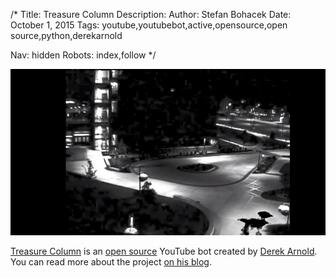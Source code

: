 /*
Title: Treasure Column
Description: 
Author: Stefan Bohacek
Date: October 1, 2015
Tags: youtube,youtubebot,active,opensource,open source,python,derekarnold

Nav: hidden
Robots: index,follow
*/

[![](/content/bots/youtube-bots/images/treasurecolumn.png)](https://www.youtube.com/channel/UCKNW6jeGUfPUg_UsyAsTaPA)

[Treasure Column](https://www.youtube.com/channel/UCKNW6jeGUfPUg_UsyAsTaPA) is an [open source](https://github.com/lysol/treasurecolumn) YouTube bot created by [Derek Arnold](https://twitter.com/derekarnold). You can read more about the project [on his blog](https://medium.com/@derekarnold/remote-viewing-5cb161cdef4a).